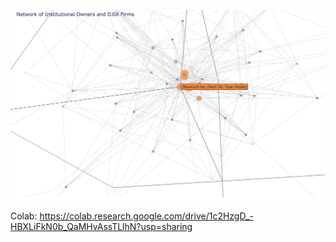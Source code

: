 
<p align="center">
  <img width="600"  src="figure/screenshot1.png">
</p>

Colab: https://colab.research.google.com/drive/1c2HzgD_-HBXLiFkN0b_QaMHvAssTLlhN?usp=sharing
